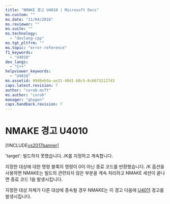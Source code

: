 ```yaml
---
title: "NMAKE 경고 U4010 | Microsoft Docs"
ms.custom: ""
ms.date: "11/04/2016"
ms.reviewer: ""
ms.suite: ""
ms.technology: 
  - "devlang-cpp"
ms.tgt_pltfrm: ""
ms.topic: "error-reference"
f1_keywords: 
  - "U4010"
dev_langs: 
  - "C++"
helpviewer_keywords: 
  - "U4010"
ms.assetid: 99d8eb9a-ae31-40d1-b8c5-8c66732127d3
caps.latest.revision: 7
author: "corob-msft"
ms.author: "corob"
manager: "ghogen"
caps.handback.revision: 7
---
```

# NMAKE 경고 U4010
[!INCLUDE[vs2017banner](../../assembler/inline/includes/vs2017banner.md)]

'target': 빌드하지 못했습니다. \/K를 지정하고 계속합니다.  
  
 지정한 대상에 대한 명령 블록의 명령이 0이 아닌 종료 코드를 반환했습니다.  \/K 옵션을 사용하면 NMAKE는 빌드의 관련되지 않은 부분을 계속 처리하고 NMAKE 세션이 끝나면 종료 코드 1을 발생시킵니다.  
  
 지정한 대상 자체가 다른 대상에 종속될 경우 NMAKE는 이 경고 다음에 [U4011](../../error-messages/tool-errors/nmake-warning-u4011.md) 경고를 발생시킵니다.